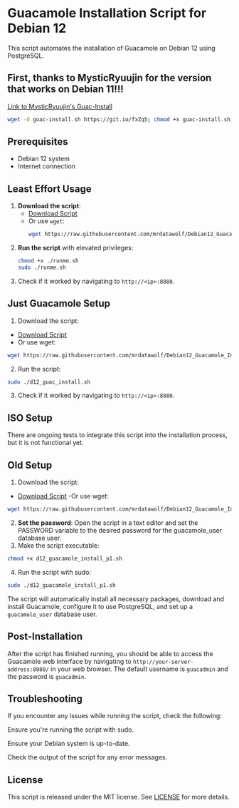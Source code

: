 # Guacamole Installation Script for Debian 12 

This script automates the installation of Guacamole on Debian 12 using PostgreSQL. 

## First, thanks to MysticRyuujin for the version that works on Debian 11!!!
[Link to MysticRyuujin's Guac-Install](https://github.com/MysticRyuujin/guac-install)
```sh
wget -O guac-install.sh https://git.io/fxZq5; chmod +x guac-install.sh; sudo ./guac-install.sh
```

## Prerequisites 
- Debian 12 system
- Internet connection 

## Least Effort Usage 
1. **Download the script**:
   - [Download Script](https://raw.githubusercontent.com/mrdatawolf/Debian12_Guacamole_Install_Script/main/runme.sh)
   - Or use `wget`:
     ```sh
     wget https://raw.githubusercontent.com/mrdatawolf/Debian12_Guacamole_Install_Script/main/runme.sh
     ```
2. **Run the script** with elevated privileges:
   ```sh
   chmod +x ./runme.sh
   sudo ./runme.sh
   ```
3. Check if it worked by navigating to `http://<ip>:8080`.
   
## Just Guacamole Setup
1. Download the script:
- [Download Script](https://raw.githubusercontent.com/mrdatawolf/Debian12_Guacamole_Install_Script/main/d12_guac_install.sh?form=MG0AV3)
- Or use wget:
 ```sh
wget https://raw.githubusercontent.com/mrdatawolf/Debian12_Guacamole_Install_Script/main/d12_guac_install.sh
```
2. Run the script:
```sh
sudo ./d12_guac_install.sh
```
3. Check if it worked by navigating to `http://<ip>:8080`.

## ISO Setup
There are ongoing tests to integrate this script into the installation process, but it is not functional yet.

## Old Setup
1. Download the script:
- [Download Script](https://raw.githubusercontent.com/mrdatawolf/Debian12_Guacamole_Install_Script/main/d12_guac_install.sh?form=MG0AV3)
-Or use wget:
```sh
wget https://raw.githubusercontent.com/mrdatawolf/Debian12_Guacamole_Install_Script/main/d12_guac_install.sh
```
2. **Set the password**: Open the script in a text editor and set the PASSWORD variable to the desired password for the guacamole_user database user.
3. Make the script executable:
```sh
chmod +x d12_guacamole_install_p1.sh
```
4. Run the script with sudo:
```sh
sudo ./d12_guacamole_install_p1.sh
```

The script will automatically install all necessary packages, download and install Guacamole, configure it to use PostgreSQL, and set up a `guacamole_user` database user.

## Post-Installation
After the script has finished running, you should be able to access the Guacamole web interface by navigating to `http://your-server-address:8080/` in your web browser. The default username is `guacadmin` and the password is `guacadmin`.

## Troubleshooting
If you encounter any issues while running the script, check the following:

Ensure you're running the script with sudo.

Ensure your Debian system is up-to-date.

Check the output of the script for any error messages.

## License
This script is released under the MIT license. See [LICENSE](https://license/?form=MG0AV3) for more details.

<!-- INSTALL_COMMAND:  wget https://raw.githubusercontent.com/mrdatawolf/Debian12_Guacamole_Install_Script/main/runme.sh -->
<!-- RUN_COMMAND: sudo ./runme.sh -->
